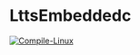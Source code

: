 # LttsEmbeddedc
[![Compile-Linux](https://github.com/256644/LttsEmbeddedc/actions/workflows/compile.yml/badge.svg)](https://github.com/256644/LttsEmbeddedc/actions/workflows/compile.yml)
